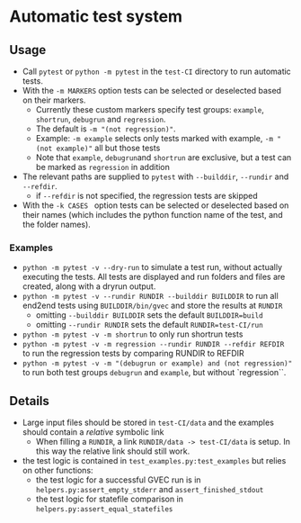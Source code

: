 # Automatic test system

## Usage
* Call `pytest` or `python -m pytest` in the `test-CI` directory to run automatic tests.
* With the `-m MARKERS` option tests can be selected or deselected based on their markers.
    * Currently these custom markers specify test groups: `example`, `shortrun`, `debugrun`  and `regression`.
    * The default is `-m "(not regression)"`.
    * Example: `-m example` selects only tests marked with example, `-m "(not example)"` all but those tests
    * Note that `example`, `debugrun`and `shortrun` are exclusive, but a test can be marked as `regression` in addition
* The relevant paths are supplied to `pytest` with `--builddir`, `--rundir` and `--refdir`.
    * if `--refdir` is not specified, the regression tests are skipped
* With the `-k CASES ` option tests can be selected or deselected based on their names (which includes the python function name of the test, and the folder names).


### Examples
* `python -m pytest -v --dry-run` to simulate a test run, without actually executing the tests. All tests are displayed and run folders and files are created, along with a dryrun output.
* `python -m pytest -v --rundir RUNDIR --builddir BUILDDIR` to run all end2end tests using `BUILDDIR/bin/gvec` and store the results at `RUNDIR`
    * omitting `--builddir BUILDDIR` sets the default `BUILDDIR=build`
    * omitting `--rundir RUNDIR` sets the default `RUNDIR=test-CI/run`
* `python -m pytest -v -m shortrun` to only run shortrun tests
* `python -m pytest -v -m regression --rundir RUNDIR --refdir REFDIR` to run the regression tests by comparing RUNDIR to REFDIR
* `python -m pytest -v -m "(debugrun or example) and (not regression)" ` to run both test groups `debugrun` and `example`, but without `regression``.

## Details
* Large input files should be stored in `test-CI/data` and the examples should contain a *relative* symbolic link
    * When filling a `RUNDIR`, a link `RUNDIR/data -> test-CI/data` is setup. In this way the relative link should still work.
* the test logic is contained in `test_examples.py:test_examples` but relies on other functions:
    * the test logic for a successful GVEC run is in `helpers.py:assert_empty_stderr` and `assert_finished_stdout`
    * the test logic for statefile comparison in `helpers.py:assert_equal_statefiles`
